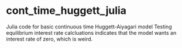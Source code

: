 # cont_time_huggett_julia
Julia code for basic continuous time Huggett-Aiyagari model
Testing equilibrium interest rate calcluations indicates that the model wants an interest rate of zero, which is weird.
